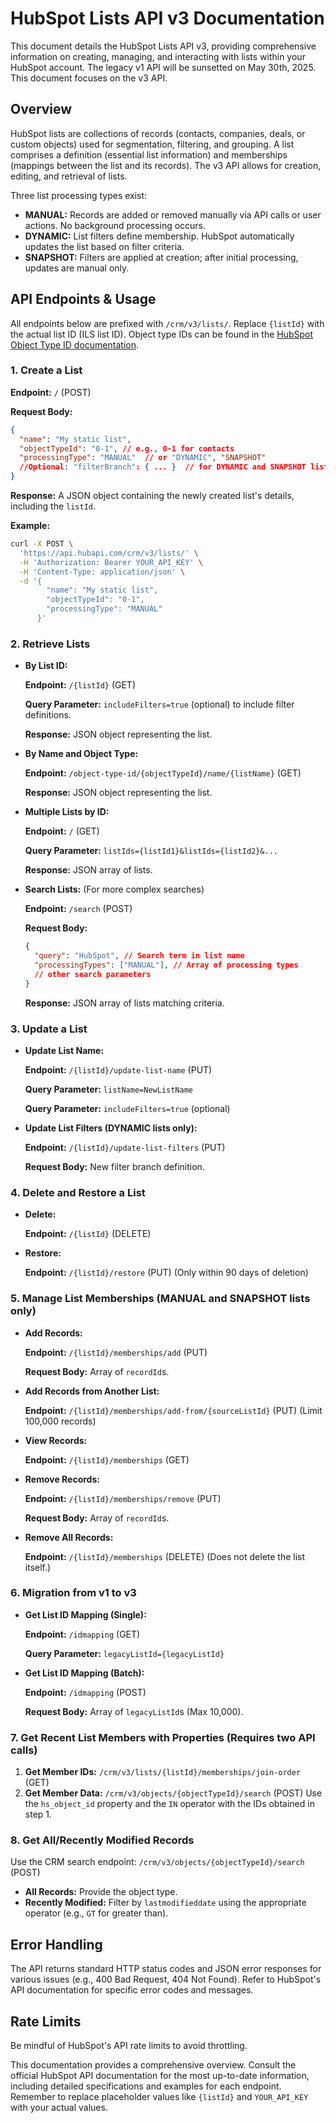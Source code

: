 # HubSpot Lists API v3 Documentation

This document details the HubSpot Lists API v3, providing comprehensive information on creating, managing, and interacting with lists within your HubSpot account.  The legacy v1 API will be sunsetted on May 30th, 2025.  This document focuses on the v3 API.

## Overview

HubSpot lists are collections of records (contacts, companies, deals, or custom objects) used for segmentation, filtering, and grouping.  A list comprises a definition (essential list information) and memberships (mappings between the list and its records).  The v3 API allows for creation, editing, and retrieval of lists.

Three list processing types exist:

* **MANUAL:** Records are added or removed manually via API calls or user actions.  No background processing occurs.
* **DYNAMIC:**  List filters define membership. HubSpot automatically updates the list based on filter criteria.
* **SNAPSHOT:** Filters are applied at creation; after initial processing, updates are manual only.


## API Endpoints & Usage

All endpoints below are prefixed with `/crm/v3/lists/`.  Replace `{listId}` with the actual list ID (ILS list ID).  Object type IDs can be found in the [HubSpot Object Type ID documentation](<insert_link_here_if_available>).

### 1. Create a List

**Endpoint:** `/` (POST)

**Request Body:**

```json
{
  "name": "My static list",
  "objectTypeId": "0-1", // e.g., 0-1 for contacts
  "processingType": "MANUAL"  // or "DYNAMIC", "SNAPSHOT"
  //Optional: "filterBranch": { ... }  // for DYNAMIC and SNAPSHOT lists. See "Configuring List Filters and Branches" documentation.
}
```

**Response:**  A JSON object containing the newly created list's details, including the `listId`.

**Example:**

```bash
curl -X POST \
  'https://api.hubapi.com/crm/v3/lists/' \
  -H 'Authorization: Bearer YOUR_API_KEY' \
  -H 'Content-Type: application/json' \
  -d '{
        "name": "My static list",
        "objectTypeId": "0-1",
        "processingType": "MANUAL"
      }'
```


### 2. Retrieve Lists

* **By List ID:**

    **Endpoint:** `/{listId}` (GET)

    **Query Parameter:** `includeFilters=true` (optional) to include filter definitions.

    **Response:** JSON object representing the list.

* **By Name and Object Type:**

    **Endpoint:** `/object-type-id/{objectTypeId}/name/{listName}` (GET)

    **Response:** JSON object representing the list.


* **Multiple Lists by ID:**

    **Endpoint:** `/` (GET)

    **Query Parameter:** `listIds={listId1}&listIds={listId2}&...`

    **Response:** JSON array of lists.


* **Search Lists:** (For more complex searches)

    **Endpoint:** `/search` (POST)

    **Request Body:**

    ```json
    {
      "query": "HubSpot", // Search term in list name
      "processingTypes": ["MANUAL"], // Array of processing types
      // other search parameters
    }
    ```
    **Response:** JSON array of lists matching criteria.


### 3. Update a List

* **Update List Name:**

    **Endpoint:** `/{listId}/update-list-name` (PUT)

    **Query Parameter:** `listName=NewListName`

    **Query Parameter:** `includeFilters=true` (optional)

* **Update List Filters (DYNAMIC lists only):**

    **Endpoint:** `/{listId}/update-list-filters` (PUT)

    **Request Body:** New filter branch definition.


### 4. Delete and Restore a List

* **Delete:**

    **Endpoint:** `/{listId}` (DELETE)

* **Restore:**

    **Endpoint:** `/{listId}/restore` (PUT)  (Only within 90 days of deletion)


### 5. Manage List Memberships (MANUAL and SNAPSHOT lists only)

* **Add Records:**

    **Endpoint:** `/{listId}/memberships/add` (PUT)

    **Request Body:** Array of `recordId`s.

* **Add Records from Another List:**

    **Endpoint:** `/{listId}/memberships/add-from/{sourceListId}` (PUT)  (Limit 100,000 records)

* **View Records:**

    **Endpoint:** `/{listId}/memberships` (GET)

* **Remove Records:**

    **Endpoint:** `/{listId}/memberships/remove` (PUT)

    **Request Body:** Array of `recordId`s.

* **Remove All Records:**

    **Endpoint:** `/{listId}/memberships` (DELETE)  (Does not delete the list itself.)



### 6. Migration from v1 to v3

* **Get List ID Mapping (Single):**

    **Endpoint:** `/idmapping` (GET)

    **Query Parameter:** `legacyListId={legacyListId}`

* **Get List ID Mapping (Batch):**

    **Endpoint:** `/idmapping` (POST)

    **Request Body:** Array of `legacyListId`s (Max 10,000).


### 7. Get Recent List Members with Properties (Requires two API calls)


1. **Get Member IDs:**  `/crm/v3/lists/{listId}/memberships/join-order` (GET)
2. **Get Member Data:** `/crm/v3/objects/{objectTypeId}/search` (POST)  Use the `hs_object_id` property and the `IN` operator with the IDs obtained in step 1.


### 8. Get All/Recently Modified Records

Use the CRM search endpoint:  `/crm/v3/objects/{objectTypeId}/search` (POST)

* **All Records:** Provide the object type.
* **Recently Modified:** Filter by `lastmodifieddate` using the appropriate operator (e.g., `GT` for greater than).


##  Error Handling

The API returns standard HTTP status codes and JSON error responses for various issues (e.g., 400 Bad Request, 404 Not Found).  Refer to HubSpot's API documentation for specific error codes and messages.


## Rate Limits

Be mindful of HubSpot's API rate limits to avoid throttling.


This documentation provides a comprehensive overview.  Consult the official HubSpot API documentation for the most up-to-date information, including detailed specifications and examples for each endpoint.  Remember to replace placeholder values like `{listId}` and `YOUR_API_KEY` with your actual values.
